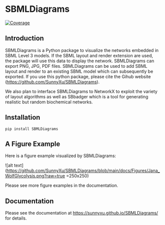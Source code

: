 # SBMLDiagrams
[![Coverage](https://codecov.io/gh/sunnyXu/SBMLDiagrams/branch/main/graph/badge.svg)](https://codecov.io/gh/sunnyXu/SBMLDiagrams)

## Introduction
SBMLDiagrams is a Python package to visualize the networks embedded in SBML Level 3 models. If the SBML layout and render extension are used, the package will use this data to display the network. SBMLDiagrams can export PNG, JPG, PDF files. SBMLDiagrams can be used to add SBML layout and render to an existing SBML model which can subsequently be exported. If you use this python package, please cite the Gihub website (https://github.com/SunnyXu/SBMLDiagrams).

We also plan to interface SBMLDiagrams to NetworkX to exploit the variety of layout algorithms as well as SBbadger which is a tool for generating realistic but random biochemical networks. 

## Installation

``pip install SBMLDiagrams``

## A Figure Example

Here is a figure example visualized by SBMLDiagrams:

![alt text](https://github.com/SunnyXu/SBMLDiagrams/blob/main/docs/Figures/Jana_WolfGlycolysis.png?raw=true =250x250)

Please see more figure examples in the documentation.

## Documentation
Please see the documentation at https://sunnyxu.github.io/SBMLDiagrams/ for details.


